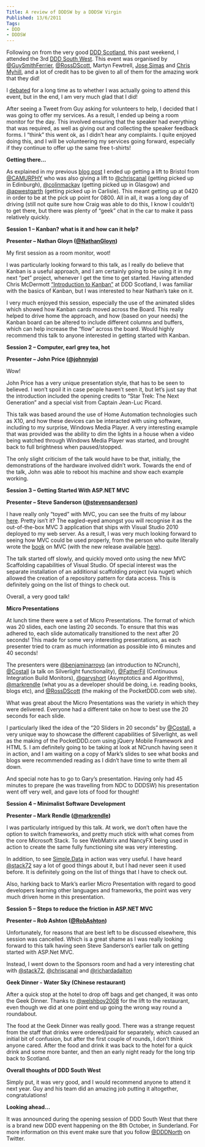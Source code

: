 ```yaml
---
Title: A review of DDDSW by a DDDSW Virgin
Published: 13/6/2011
Tags:
- DDD
- DDDSW
---
```


Following on from the very good [DDD Scotland](http://www.gep13.co.uk/blog/a-review-of-dddscot-by-a-dddscot-virgin), this past weekend, I attended the 3rd [DDD South West](http://www.dddsouthwest.com/). This event was organised by [@GuySmithFerrier](http://www.twitter.com/guysmithferrier), [@RossDScott](http://www.twitter.com/RossDScott), Martyn Fewtrell, [Jose Simas](http://codefornothing.wordpress.com/) and [Chris Myhill](http://cmyhill.blogspot.com/), and a lot of credit has to be given to all of them for the amazing work that they did!

I [debated](http://www.gep13.co.uk/blog/upcoming-ddd-events) for a long time as to whether I was actually going to attend this event, but in the end, I am very much glad that I did!

After seeing a Tweet from Guy asking for volunteers to help, I decided that I was going to offer my services. As a result, I ended up being a room monitor for the day. This involved ensuring that the speaker had everything that was required, as well as giving out and collecting the speaker feedback forms. I “think” this went ok, as I didn’t hear any complaints. I quite enjoyed doing this, and I will be volunteering my services going forward, especially if they continue to offer up the same free t-shirts!

**Getting there...**

As explained in my previous [blog post](http://www.gep13.co.uk/blog/upcoming-ddd-events) I ended up getting a lift to Bristol from [@CAMURPHY](http://twitter.com/#!/CAMURPHY) who was also giving a lift to [@chriscanal](http://twitter.com/#!/chriscanal) (getting picked up in Edinburgh), [@colinmackay](http://twitter.com/#!/colinmackay) (getting picked up in Glasgow) and [@apwestgarth](http://twitter.com/#!/apwestgarth) (getting picked up in Carlisle). This meant getting up at 0420 in order to be at the pick up point for 0800. All in all, it was a long day of driving (still not quite sure how Craig was able to do this, I know I couldn’t) to get there, but there was plenty of “geek” chat in the car to make it pass relatively quickly.

**Session 1 – Kanban? what is it and how can it help?**

**Presenter – **Nathan Gloyn** ([@NathanGloyn](http://twitter.com/#!/NathanGloyn))**

My first session as a room monitor, woot!

I was particularly looking forward to this talk, as I really do believe that Kanban is a useful approach, and I am certainly going to be using it in my next “pet” project, whenever I get the time to get started. Having attended Chris McDermott [“Introduction to Kanban”](http://developerdeveloperdeveloper.com/scotland2011/ViewSession.aspx?SessionID=688) at DDD Scotland, I was familiar with the basics of Kanban, but I was interested to hear Nathan’s take on it.

I very much enjoyed this session, especially the use of the animated slides which showed how Kanban cards moved across the Board. This really helped to drive home the approach, and how (based on your needs) the Kanban board can be altered to include different columns and buffers, which can help increase the “flow” across the board. Would highly recommend this talk to anyone interested in getting started with Kanban.

**Session 2 – Computer, earl grey tea, hot**

**Presenter – **John Price** ([@johnnyjp](http://twitter.com/#!/johnnyjp))**

Wow!

John Price has a very unique presentation style, that has to be seen to believed. I won’t spoil it in case people haven’t seen it, but let’s just say that the introduction included the opening credits to “Star Trek: The Next Generation” and a special visit from Captain Jean-Luc Picard.

This talk was based around the use of Home Automation technologies such as X10, and how these devices can be interacted with using software, including to my surprise, Windows Media Player. A very interesting example that was provided was the ability to dim the lights in a house when a video being watched through Windows Media Player was started, and brought back to full brightness when paused/stopped.

The only slight criticism of the talk would have to be that, initially, the demonstrations of the hardware involved didn’t work. Towards the end of the talk, John was able to reboot his machine and show each example working.

**Session 3 – Getting Started With ASP.NET MVC**

**Presenter – **Steve Sanderson** ([@stevensanderson](http://twitter.com/#!/stevensanderson))**

I have really only “toyed” with MVC, you can see the fruits of my labour [here](http://gep13.co.uk/). Pretty isn’t it? The eagled-eyed amongst you will recognise it as the out-of-the-box MVC 3 application that ships with Visual Studio 2010 deployed to my web server. As a result, I was very much looking forward to seeing how MVC could be used properly, from the person who quite literally wrote the [book](http://www.amazon.co.uk/ASP-NET-Framework-Experts-Voice-NET/dp/1430228865/ref=sr_1_1?ie=UTF8&qid=1307983241&sr=8-1) on MVC (with the new release available [here](http://www.amazon.co.uk/Pro-ASP-NET-MVC-Framework-3rd/dp/1430234040/ref=sr_1_2?ie=UTF8&qid=1307983241&sr=8-2)).

The talk started off slowly, and quickly moved onto using the new MVC Scaffolding capabilities of Visual Studio. Of special interest was the separate installation of an additional scaffolding project (via nuget) which allowed the creation of a repository pattern for data access. This is definitely going on the list of things to check out.

Overall, a very good talk!

**Micro Presentations**

At lunch time there were a set of Micro Presentations. The format of which was 20 slides, each one lasting 20 seconds. To ensure that this was adhered to, each slide automatically transitioned to the next after 20 seconds! This made for some very interesting presentations, as each presenter tried to cram as much information as possible into 6 minutes and 40 seconds!
 
The presenters were [@benjaminarroyo](http://twitter.com/#!/benjaminarroyo) (an introduction to NCrunch), [@Costall](http://twitter.com/#!/Costall) (a talk on Silverlight functionality), [@FatherFil](http://twitter.com/#!/FatherFil) (Continuous Integration Build Monitors), [@garyshort](http://twitter.com/#!/garyshort) (Asymptotics and Algorithms), [@markrendle](http://twitter.com/#!/markrendle) (what you as a developer should be doing, i.e. reading books, blogs etc), and [@RossDScott](http://twitter.com/#!/RossDScott) (the making of the PocketDDD.com web site).

What was great about the Micro Presentations was the variety in which they were delivered. Everyone had a different take on how to best use the 20 seconds for each slide.

I particularly liked the idea of the “20 Sliders in 20 seconds” by [@Costall](http://twitter.com/#!/Costall), a very unique way to showcase the different capabilities of Silverlight, as well as the making of the PocketDDD.com using jQuery Mobile Framework and HTML 5. I am definitely going to be taking at look at NCrunch having seen it in action, and I am waiting on a copy of Mark’s slides to see what books and blogs were recommended reading as I didn’t have time to write them all down.

And special note has to go to Gary’s presentation. Having only had 45 minutes to prepare (he was travelling from NDC to DDDSW) his presentation went off very well, and gave lots of food for thought!

**Session 4 – Minimalist Software Development**

**Presenter – **Mark Rendle** ([@markrendle](http://twitter.com/#!/markrendle))**

I was particularly intrigued by this talk. At work, we don’t often have the option to switch frameworks, and pretty much stick with what comes from the core Microsoft Stack. To see WebMatrix and NancyFX being used in action to create the same fully functioning site was very interesting.

In addition, to see [Simple.Data](http://blog.markrendle.net/2011/02/03/simple-data-is-out-there/) in action was very useful. I have heard [@stack72](http://twitter.com/#!/stack72) say a lot of good things about it, but I had never seen it used before. It is definitely going on the list of things that I have to check out.

Also, harking back to Mark’s earlier Micro Presentation with regard to good developers learning other languages and frameworks, the point was very much driven home in this presentation.

**Session 5 – Steps to reduce the friction in ASP.NET MVC**

**Presenter – **Rob Ashton** ([@RobAshton](http://twitter.com/#!/RobAshton))**

Unfortunately, for reasons that are best left to be discussed elsewhere, this session was cancelled. Which is a great shame as I was really looking forward to this talk having seen Steve Sanderson’s earlier talk on getting started with ASP.Net MVC.

Instead, I went down to the Sponsors room and had a very interesting chat with [@stack72](http://twitter.com/#!/stack72), [@chriscanal](http://twitter.com/#!/chriscanal) and [@richardadalton](http://twitter.com/#!/richardadalton)

**Geek Dinner - Water Sky (Chinese restaurant)**

After a quick stop at the hotel to drop off bags and get changed, it was onto the Geek Dinner. Thanks to [@welshboy2008](http://twitter.com/#!/welshboy2008) for the lift to the restaurant, even though we did at one point end up going the wrong way round a roundabout.

The food at the Geek Dinner was really good. There was a strange request from the staff that drinks were ordered/paid for separately, which caused an initial bit of confusion, but after the first couple of rounds, I don’t think anyone cared. After the food and drink it was back to the hotel for a quick drink and some more banter, and then an early night ready for the long trip back to Scotland.

**Overall thoughts of DDD South West**

Simply put, it was very good, and I would recommend anyone to attend it next year. Guy and his team did an amazing job putting it altogether, congratulations!

**Looking ahead...**

It was announced during the opening session of DDD South West that there is a brand new DDD event happening on the 8th October, in Sunderland. For more information on this event make sure that you follow [@DDDNorth](http://twitter.com/#!/dddnorth) on Twitter.
